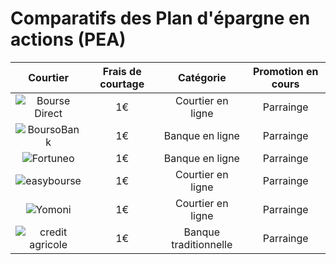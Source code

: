 # Comparatifs des Plan d'épargne en actions (PEA)

|Courtier|Frais de courtage|Catégorie|Promotion en cours|
|:-------------:|:-----------:|:----:|:----:|
|![Bourse Direct](https://i.ibb.co/k4zZd5m/1.webp)|1€|Courtier en ligne|Parrainge|
|![BoursoBank](https://i.ibb.co/yP0KyJv/4.jpg)|1€|Banque en ligne|Parrainge|
|![Fortuneo](https://i.ibb.co/dJjf60q/2.webp)|1€|Banque en ligne|Parrainge|
|![easybourse](https://i.ibb.co/prC8Q5x/5.webp)|1€|Courtier en ligne|Parrainge|
|![Yomoni](https://i.ibb.co/xHqr2PS/3.webp)|1€|Courtier en ligne|Parrainge|
|![credit agricole](https://i.ibb.co/HXsgKXn/ca.png)|1€|Banque traditionnelle|Parrainge|

